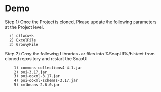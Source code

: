 # Demo 



Step 1)
  Once the Project is cloned, Please update the following parameters at the Project level.
  
      1) FilePath
      2) ExcelFile
      3) GroovyFile



Step 2) 
  Copy the following Libraries Jar files into %SoapUI%/bin/ext from cloned repository and restart the SoapUI

        1) commons-collections4-4.1.jar
        2) poi-3.17.jar
        3) poi-ooxml-3.17.jar
        4) poi-ooxml-schemas-3.17.jar
        5) xmlbeans-2.6.0.jar
